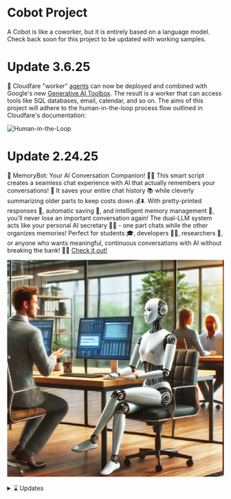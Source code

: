 # Cobot Project
A Cobot is like a coworker, but it is entirely based on a language model. Check back soon for this project to be updated with working samples.  

# Update 3.6.25

🤖 Cloudfare "worker" [agents](https://github.com/cloudflare/agents) can now be deployed and combined with Google's new [Generative AI Toolbox](https://googleapis.github.io/genai-toolbox). The result is a worker that can access tools like SQL databases, email, calendar, and so on. The aims of this project will adhere to the human-in-the-loop process flow outlined in Cloudfare's documentation:

![Human-in-the-Loop](https://developers.cloudflare.com/_astro/human-in-the-loop.Bx0axRJl_Z1cWd5M.svg)

# Update 2.24.25

🧠 MemoryBot: Your AI Conversation Companion! 💬✨ This smart script creates a seamless chat experience with AI that actually remembers your conversations! 🤯 It saves your entire chat history 📚 while cleverly summarizing older parts to keep costs down 💰⬇️. With pretty-printed responses 🎨, automatic saving 💾, and intelligent memory management 🧩, you'll never lose an important conversation again! The dual-LLM system acts like your personal AI secretary 🤖👔 - one part chats while the other organizes memories! Perfect for students 🎓, developers 👩‍💻, researchers 🔬, or anyone who wants meaningful, continuous conversations with AI without breaking the bank! 💪🚀 [Check it out!](/samples/memory-bot.py)  

![SCreenshot of a Cobot](/media/Cobot.webp)

<details>  

<summary>⌛ Updates</summary>
  
## Index

2.24.25 - [memory-bot.py](/samples/memory-bot.py) is a recently released script that deploys a powerful memory capable agent to store conversations for later analysis. It also uses recursive recalling to build memory states from summaries of previous memory states (An inception of LLM agents, one summarizing and another interacting with the user).  

[STT_AI.ipynb](/samples/STT_AI.pynb) is a jupyter notebook that contains a working sample of the Speech to Text LLM summarization task. (Currently tested and working.)\
\
[Tinytroupe_analyzer.py](/samples/Tinytroupe_analyzer.py) is an exercise in using Microsoft's TinyTroupe to deploy agent brainstorming sessions. This is purely for educational purposes only.\
\
[Vision_AI.pynb](/samples/Vision_AI.pynb) is a jupyter notebook that contains a working sample of the Open AI Vision engine. (Currently tested and working.)\
\
Helium_AI.pynb *will* be a jupyter notebook that contains a working sample of Helium web navigation functions to run in tandem with the Open AI text generator engine.
(Currently in development.)

</details>
